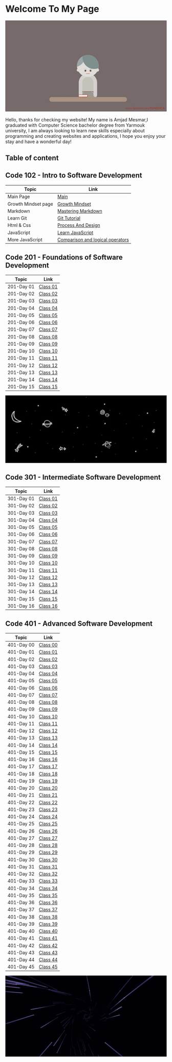 # Welcome To My Page

![Reading](Images/Reading.gif)

Hello, thanks for checking my website! My name is Amjad Mesmar,I graduated  with Computer Science bachelor degree from Yarmouk university, I am always looking to learn new skills especially about programming and creating websites and applications, I hope you enjoy your stay and have a wonderful day!

## **Table of content**

## Code 102 - Intro to Software Development

| Topic               | Link                                                                                        |
| ------------------- | ------------------------------------------------------------------------------------------- |
| Main  Page          | [Main](https://amjadmesmar.github.io/reading-notes/)                                        |
| Growth Mindset page | [Growth Mindset](https://amjadmesmar.github.io/reading-notes/Growthnotes)                   |
| Markdown            | [Mastering Markdown](https://amjadmesmar.github.io/reading-notes/MasteringMarkdown)         |
| Learn Git           | [Git Tutorial](https://amjadmesmar.github.io/reading-notes/GitTuts)                         |
| Html & Css          | [Process And Design](https://amjadmesmar.github.io/reading-notes/HTMLCSS)                   |
| JavaScript          | [Learn JavaScript](https://amjadmesmar.github.io/reading-notes/Javascript)                  |
| More JavaScript     | [Comparison and logical operators](https://amjadmesmar.github.io/reading-notes/Javascript2) |

## Code 201 - Foundations of Software Development

| Topic      | Link                                                                        |
| ---------- | --------------------------------------------------------------------------- |
| 201-Day 01 | [Class 01](https://amjadmesmar.github.io/reading-notes/201classes/class-01) |
| 201-Day 02 | [Class 02](https://amjadmesmar.github.io/reading-notes/201classes/class-02) |
| 201-Day 03 | [Class 03](https://amjadmesmar.github.io/reading-notes/201classes/class-03) |
| 201-Day 04 | [Class 04](https://amjadmesmar.github.io/reading-notes/201classes/class-04) |
| 201-Day 05 | [Class 05](https://amjadmesmar.github.io/reading-notes/201classes/class-05) |
| 201-Day 06 | [Class 06](https://amjadmesmar.github.io/reading-notes/201classes/class-06) |
| 201-Day 07 | [Class 07](https://amjadmesmar.github.io/reading-notes/201classes/class-07) |
| 201-Day 08 | [Class 08](https://amjadmesmar.github.io/reading-notes/201classes/class-08) |
| 201-Day 09 | [Class 09](https://amjadmesmar.github.io/reading-notes/201classes/class-09) |
| 201-Day 10 | [Class 10](https://amjadmesmar.github.io/reading-notes/201classes/class-10) |
| 201-Day 11 | [Class 11](https://amjadmesmar.github.io/reading-notes/201classes/class-11) |
| 201-Day 12 | [Class 12](https://amjadmesmar.github.io/reading-notes/201classes/class-12) |
| 201-Day 13 | [Class 13](https://amjadmesmar.github.io/reading-notes/201classes/class-13) |
| 201-Day 14 | [Class 14](https://amjadmesmar.github.io/reading-notes/201classes/class-14) |
| 201-Day 15 | [Class 15](https://amjadmesmar.github.io/reading-notes/201classes/class-15) |

![Galaxy](Images/Galaxy.gif)

## Code 301 - Intermediate Software Development

| Topic      | Link                                                                        |
| ---------- | --------------------------------------------------------------------------- |
| 301-Day 01 | [Class 01](https://amjadmesmar.github.io/reading-notes/301classes/class-01) |
| 301-Day 02 | [Class 02](https://amjadmesmar.github.io/reading-notes/301classes/class-02) |
| 301-Day 03 | [Class 03](https://amjadmesmar.github.io/reading-notes/301classes/class-03) |
| 301-Day 04 | [Class 04](https://amjadmesmar.github.io/reading-notes/301classes/class-04) |
| 301-Day 05 | [Class 05](https://amjadmesmar.github.io/reading-notes/301classes/class-05) |
| 301-Day 06 | [Class 06](https://amjadmesmar.github.io/reading-notes/301classes/class-06) |
| 301-Day 07 | [Class 07](https://amjadmesmar.github.io/reading-notes/301classes/class-07) |
| 301-Day 08 | [Class 08](https://amjadmesmar.github.io/reading-notes/301classes/class-08) |
| 301-Day 09 | [Class 09](https://amjadmesmar.github.io/reading-notes/301classes/class-09) |
| 301-Day 10 | [Class 10](https://amjadmesmar.github.io/reading-notes/301classes/class-10) |
| 301-Day 11 | [Class 11](https://amjadmesmar.github.io/reading-notes/301classes/class-11) |
| 301-Day 12 | [Class 12](https://amjadmesmar.github.io/reading-notes/301classes/class-12) |
| 301-Day 13 | [Class 13](https://amjadmesmar.github.io/reading-notes/301classes/class-13) |
| 301-Day 14 | [Class 14](https://amjadmesmar.github.io/reading-notes/301classes/class-14) |
| 301-Day 15 | [Class 15](https://amjadmesmar.github.io/reading-notes/301classes/class-15) |
| 301-Day 16 | [Class 16](https://amjadmesmar.github.io/reading-notes/301classes/class-16) |

## Code 401 - Advanced Software Development

| Topic      | Link                                                                        |
| ---------- | --------------------------------------------------------------------------- |
| 401-Day 00 | [Class 00](https://amjadmesmar.github.io/reading-notes/401classes/class-00) |
| 401-Day 01 | [Class 01](https://amjadmesmar.github.io/reading-notes/401classes/class-01) |
| 401-Day 02 | [Class 02](https://amjadmesmar.github.io/reading-notes/401classes/class-02) |
| 401-Day 03 | [Class 03](https://amjadmesmar.github.io/reading-notes/401classes/class-03) |
| 401-Day 04 | [Class 04](https://amjadmesmar.github.io/reading-notes/401classes/class-04) |
| 401-Day 05 | [Class 05](https://amjadmesmar.github.io/reading-notes/401classes/class-05) |
| 401-Day 06 | [Class 06](https://amjadmesmar.github.io/reading-notes/401classes/class-06) |
| 401-Day 07 | [Class 07](https://amjadmesmar.github.io/reading-notes/401classes/class-07) |
| 401-Day 08 | [Class 08](https://amjadmesmar.github.io/reading-notes/401classes/class-08) |
| 401-Day 09 | [Class 09](https://amjadmesmar.github.io/reading-notes/401classes/class-09) |
| 401-Day 10 | [Class 10](https://amjadmesmar.github.io/reading-notes/401classes/class-10) |
| 401-Day 11 | [Class 11](https://amjadmesmar.github.io/reading-notes/401classes/class-11) |
| 401-Day 12 | [Class 12](https://amjadmesmar.github.io/reading-notes/401classes/class-12) |
| 401-Day 13 | [Class 13](https://amjadmesmar.github.io/reading-notes/401classes/class-13) |
| 401-Day 14 | [Class 14](https://amjadmesmar.github.io/reading-notes/401classes/class-14) |
| 401-Day 15 | [Class 15](https://amjadmesmar.github.io/reading-notes/401classes/class-15) |
| 401-Day 16 | [Class 16](https://amjadmesmar.github.io/reading-notes/401classes/class-16) |
| 401-Day 17 | [Class 17](https://amjadmesmar.github.io/reading-notes/401classes/class-17) |
| 401-Day 18 | [Class 18](https://amjadmesmar.github.io/reading-notes/401classes/class-18) |
| 401-Day 19 | [Class 19](https://amjadmesmar.github.io/reading-notes/401classes/class-19) |
| 401-Day 20 | [Class 20](https://amjadmesmar.github.io/reading-notes/401classes/class-20) |
| 401-Day 21 | [Class 21](https://amjadmesmar.github.io/reading-notes/401classes/class-21) |
| 401-Day 22 | [Class 22](https://amjadmesmar.github.io/reading-notes/401classes/class-22) |
| 401-Day 23 | [Class 23](https://amjadmesmar.github.io/reading-notes/401classes/class-23) |
| 401-Day 24 | [Class 24](https://amjadmesmar.github.io/reading-notes/401classes/class-24) |
| 401-Day 25 | [Class 25](https://amjadmesmar.github.io/reading-notes/401classes/class-25) |
| 401-Day 26 | [Class 26](https://amjadmesmar.github.io/reading-notes/401classes/class-26) |
| 401-Day 27 | [Class 27](https://amjadmesmar.github.io/reading-notes/401classes/class-27) |
| 401-Day 28 | [Class 28](https://amjadmesmar.github.io/reading-notes/401classes/class-28) |
| 401-Day 29 | [Class 29](https://amjadmesmar.github.io/reading-notes/401classes/class-29) |
| 401-Day 30 | [Class 30](https://amjadmesmar.github.io/reading-notes/401classes/class-30) |
| 401-Day 31 | [Class 31](https://amjadmesmar.github.io/reading-notes/401classes/class-31) |
| 401-Day 32 | [Class 32](https://amjadmesmar.github.io/reading-notes/401classes/class-32) |
| 401-Day 33 | [Class 33](https://amjadmesmar.github.io/reading-notes/401classes/class-33) |
| 401-Day 34 | [Class 34](https://amjadmesmar.github.io/reading-notes/401classes/class-34) |
| 401-Day 35 | [Class 35](https://amjadmesmar.github.io/reading-notes/401classes/class-35) |
| 401-Day 36 | [Class 36](https://amjadmesmar.github.io/reading-notes/401classes/class-36) |
| 401-Day 37 | [Class 37](https://amjadmesmar.github.io/reading-notes/401classes/class-37) |
| 401-Day 38 | [Class 38](https://amjadmesmar.github.io/reading-notes/401classes/class-38) |
| 401-Day 39 | [Class 39](https://amjadmesmar.github.io/reading-notes/401classes/class-39) |
| 401-Day 40 | [Class 40](https://amjadmesmar.github.io/reading-notes/401classes/class-40) |
| 401-Day 41 | [Class 41](https://amjadmesmar.github.io/reading-notes/401classes/class-41) |
| 401-Day 42 | [Class 42](https://amjadmesmar.github.io/reading-notes/401classes/class-42) |
| 401-Day 43 | [Class 43](https://amjadmesmar.github.io/reading-notes/401classes/class-43) |
| 401-Day 44 | [Class 44](https://amjadmesmar.github.io/reading-notes/401classes/class-44) |
| 401-Day 45 | [Class 45](https://amjadmesmar.github.io/reading-notes/401classes/class-45) |

![Infinity](Images/Infinity.gif)
